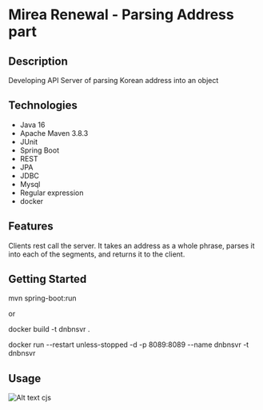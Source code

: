 # Mirea Renewal - Parsing Address part

## Description
Developing API Server of parsing Korean address into an object

## Technologies 
* Java 16
* Apache Maven 3.8.3
* JUnit
* Spring Boot
* REST
* JPA
* JDBC
* Mysql
* Regular expression
* docker

## Features
Clients rest call the server.
It takes an address as a whole phrase, parses it into each of the segments, and returns it to the client.

## Getting Started
mvn spring-boot:run

or

docker build -t dnbnsvr .

docker run --restart unless-stopped -d -p 8089:8089 --name dnbnsvr -t dnbnsvr

## Usage

![Alt text](relative/path/to/img.jpg?raw=true "Title")
cjs
